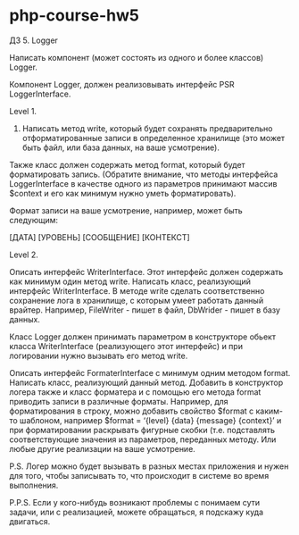 # php-course-hw5

ДЗ 5. Logger

Написать компонент (может состоять из одного и более классов) Logger.



Компонент Logger, должен реализовывать интерфейс PSR LoggerInterface.



Level 1.

1. Написать метод write, который будет сохранять предварительно отформатированные записи в определенное хранилище (это может быть файл, или база данных, на ваше усмотрение). 

Также класс должен содержать метод format, который будет форматировать запись. (Обратите внимание, что методы интерфейса LoggerInterface в качестве одного из параметров принимают массив $context и его как минимум нужно уметь форматировать).

Формат записи на ваше усмотрение, например, может быть следующим: 

[ДАТА] [УРОВЕНЬ] [СООБЩЕНИЕ] [КОНТЕКСТ]



Level 2.

Описать интерфейс WriterInterface. Этот интерфейс должен содержать как минимум один метод write. Написать класc, реализующий интерфейс WriterInterface. В методе write сделать соответственно сохранение лога в хранилище, с которым умеет работать данный врайтер. Например, FileWriter - пишет в файл, DbWrider - пишет в базу данных.

Класс Logger должен принимать параметром в конструкторе обьект класса WriterInterface (реализующего этот интерфейс) и при логировании нужно вызывать его метод write.

Описать интерфейс FormaterInterface с минимум одним методом format. Написать класс, реализующий данный метод. Добавить в конструктор логера также и класс форматера и с помощью его метода format приводить записи в различные форматы. Например, для форматирования в строку, можно добавить свойство $format с каким-то шаблоном, например $format = ‘{level} {data} {message} {context}’ и при форматировании раскрывать фигурные скобки (т.е. подставлять соответствующие значения из параметров, переданных методу. Или любые другие реализации на ваше усмотрение.





P.S. Логер можно будет вызывать в разных местах приложения и нужен для того, чтобы записывать то, что происходит в системе во время выполнения.



P.P.S. Если у кого-нибудь возникают проблемы с понимаем сути задачи, или с реализацией, можете обращаться, я подскажу куда двигаться.
